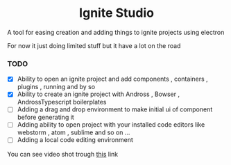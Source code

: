 <h1 align="center">
<br>
 Ignite Studio
 </br>
</h1>

A tool for easing creation and adding things to ignite projects using electron

For now it just doing limited stuff but it have a lot on the road

### TODO

- [x] Ability to open an ignite project and add components , containers , plugins , running and by so
- [x] Ability to create an ignite project with Andross , Bowser , AndrossTypescript boilerplates
- [ ] Adding a drag and drop environment to make initial ui of component before generating it
- [ ] Adding ability to open project with your installed code editors like webstorm , atom , sublime and so on ...
- [ ] Adding a local code editing environment

You can see video shot trough <a href='https://raw.githubusercontent.com/lvlrSajjad/ignite-boilerplate-manager/master/videoshot/ignite-manager.mp4'>this</a> link
